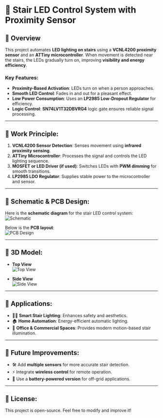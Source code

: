 # 🌟 Stair LED Control System with Proximity Sensor

## 🔹 Overview
This project automates **LED lighting on stairs** using a **VCNL4200 proximity sensor** and an **ATTiny microcontroller**. When movement is detected near the stairs, the LEDs gradually turn on, improving **visibility and energy efficiency**.

### Key Features:
- **Proximity-Based Activation**: LEDs turn on when a person approaches.
- **Smooth LED Control**: Fades in and out for a pleasant effect.
- **Low Power Consumption**: Uses an **LP2985 Low-Dropout Regulator** for efficiency.
- **Logic Control**: **SN74LV1T32DBVRG4** logic gate ensures reliable signal processing.

---

## 🔹 Work Principle:
1. **VCNL4200 Sensor Detection**: Senses movement using **infrared proximity sensing**.
2. **ATTiny Microcontroller**: Processes the signal and controls the LED lighting sequence.
3. **MOSFET or LED Driver (if used)**: Switches LEDs with **PWM dimming** for smooth transitions.
4. **LP2985 LDO Regulator**: Supplies stable power to the microcontroller and sensor.

---

## 🔹 Schematic & PCB Design:
Here is the **schematic diagram** for the stair LED control system:  
![Schematic](./Images/stair_led_schematic.png)

Below is the **PCB layout**:  
![PCB Design](./Images/stair_led_pcb.png)

---

## 🔹 3D Model:
- **Top View**  
  ![Top View](./Images/stair_led_3d_top.png)

- **Side View**  
  ![Side View](./Images/stair_led_3d_side.png)

---

## 🔹 Applications:
- 🚶‍♂️ **Smart Stair Lighting**: Enhances safety and aesthetics.
- 🏠 **Home Automation**: Energy-efficient automatic lighting.
- 🏢 **Office & Commercial Spaces**: Provides modern motion-based stair illumination.

---

## 🔹 Future Improvements:
- 🛠️ Add **multiple sensors** for more accurate stair detection.
- ⚡ Integrate **wireless control** for remote operation.
- 🔋 Use a **battery-powered version** for off-grid applications.

---

## 🔹 License:
This project is open-source. Feel free to modify and improve it!

